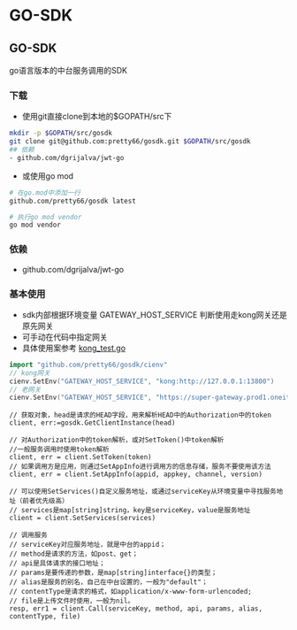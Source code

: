 # GO-SDK
## GO-SDK

go语言版本的中台服务调用的SDK

### 下载
* 使用git直接clone到本地的$GOPATH/src下

```bash
mkdir -p $GOPATH/src/gosdk
git clone git@github.com:pretty66/gosdk.git $GOPATH/src/gosdk
## 依赖
- github.com/dgrijalva/jwt-go

```

* 或使用go mod

```bash
# 在go.mod中添加一行
github.com/pretty66/gosdk latest

# 执行go mod vendor
go mod vendor
```
### 依赖
 - github.com/dgrijalva/jwt-go
 
### 基本使用
- sdk内部根据环境变量 GATEWAY_HOST_SERVICE 判断使用走kong网关还是原先网关
- 可手动在代码中指定网关
- 具体使用案参考 [kong_test.go](https://github.com/pretty66/gosdk/blob/master/kong_test.go)
```go
import "github.com/pretty66/gosdk/cienv"
// kong网关
cienv.SetEnv("GATEWAY_HOST_SERVICE", "kong:http://127.0.0.1:13800")
// 老网关
cienv.SetEnv("GATEWAY_HOST_SERVICE", "https://super-gateway.prod1.oneitfarm.com/index.php/")
```
```
// 获取对象，head是请求的HEAD字段，用来解析HEAD中的Authorization中的token
client, err:=gosdk.GetClientInstance(head)

// 对Authorization中的token解析，或对SetToken()中token解析
//一般服务调用时使用token解析
client, err = client.SetToken(token)
// 如果调用方是应用，则通过SetAppInfo进行调用方的信息存储，服务不要使用该方法
client, err = client.SetAppInfo(appid, appkey, channel, version)

// 可以使用SetServices()自定义服务地址，或通过serviceKey从环境变量中寻找服务地址（前者优先级高）
// services是map[string]string，key是serviceKey，value是服务地址
client = client.SetServices(services)

// 调用服务
// serviceKey对应服务地址，就是中台的appid；
// method是请求的方法，如post、get；
// api是具体请求的接口地址；
// params是要传递的参数，是map[string]interface{}的类型；
// alias是服务的别名，自己在中台设置的，一般为"default"；
// contentType是请求的格式，如application/x-www-form-urlencoded;
// file是上传文件时使用，一般为nil。
resp, err1 = client.Call(serviceKey, method, api, params, alias, contentType, file)
```

